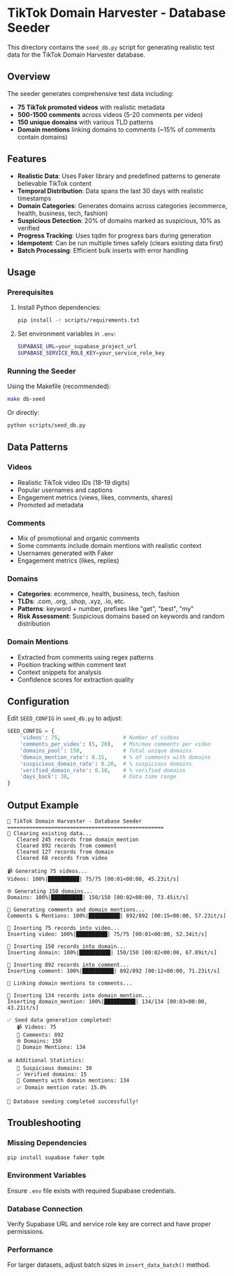# TikTok Domain Harvester - Database Seeder

This directory contains the `seed_db.py` script for generating realistic test data for the TikTok Domain Harvester database.

## Overview

The seeder generates comprehensive test data including:

- **75 TikTok promoted videos** with realistic metadata
- **500-1500 comments** across videos (5-20 comments per video)
- **150 unique domains** with various TLD patterns
- **Domain mentions** linking domains to comments (~15% of comments contain domains)

## Features

- **Realistic Data**: Uses Faker library and predefined patterns to generate believable TikTok content
- **Temporal Distribution**: Data spans the last 30 days with realistic timestamps
- **Domain Categories**: Generates domains across categories (ecommerce, health, business, tech, fashion)
- **Suspicious Detection**: 20% of domains marked as suspicious, 10% as verified
- **Progress Tracking**: Uses tqdm for progress bars during generation
- **Idempotent**: Can be run multiple times safely (clears existing data first)
- **Batch Processing**: Efficient bulk inserts with error handling

## Usage

### Prerequisites

1. Install Python dependencies:
   ```bash
   pip install -r scripts/requirements.txt
   ```

2. Set environment variables in `.env`:
   ```bash
   SUPABASE_URL=your_supabase_project_url
   SUPABASE_SERVICE_ROLE_KEY=your_service_role_key
   ```

### Running the Seeder

Using the Makefile (recommended):
```bash
make db-seed
```

Or directly:
```bash
python scripts/seed_db.py
```

## Data Patterns

### Videos
- Realistic TikTok video IDs (18-19 digits)
- Popular usernames and captions
- Engagement metrics (views, likes, comments, shares)
- Promoted ad metadata

### Comments  
- Mix of promotional and organic comments
- Some comments include domain mentions with realistic context
- Usernames generated with Faker
- Engagement metrics (likes, replies)

### Domains
- **Categories**: ecommerce, health, business, tech, fashion
- **TLDs**: .com, .org, .shop, .xyz, .io, etc.
- **Patterns**: keyword + number, prefixes like "get", "best", "my"
- **Risk Assessment**: Suspicious domains based on keywords and random distribution

### Domain Mentions
- Extracted from comments using regex patterns
- Position tracking within comment text
- Context snippets for analysis
- Confidence scores for extraction quality

## Configuration

Edit `SEED_CONFIG` in `seed_db.py` to adjust:

```python
SEED_CONFIG = {
    'videos': 75,                    # Number of videos
    'comments_per_video': (5, 20),   # Min/max comments per video
    'domains_pool': 150,             # Total unique domains
    'domain_mention_rate': 0.15,     # % of comments with domains
    'suspicious_domain_rate': 0.20,  # % suspicious domains
    'verified_domain_rate': 0.10,    # % verified domains  
    'days_back': 30,                 # Data time range
}
```

## Output Example

```
🌱 TikTok Domain Harvester - Database Seeder
==================================================
🧹 Clearing existing data...
   Cleared 245 records from domain_mention
   Cleared 892 records from comment
   Cleared 127 records from domain
   Cleared 68 records from video

📹 Generating 75 videos...
Videos: 100%|██████████| 75/75 [00:01<00:00, 45.23it/s]

🌐 Generating 150 domains...
Domains: 100%|██████████| 150/150 [00:02<00:00, 73.45it/s]

💬 Generating comments and domain mentions...
Comments & Mentions: 100%|██████████| 892/892 [00:15<00:00, 57.23it/s]

💾 Inserting 75 records into video...
Inserting video: 100%|██████████| 75/75 [00:01<00:00, 52.34it/s]

💾 Inserting 150 records into domain...
Inserting domain: 100%|██████████| 150/150 [00:02<00:00, 67.89it/s]

💾 Inserting 892 records into comment...
Inserting comment: 100%|██████████| 892/892 [00:12<00:00, 71.23it/s]

🔗 Linking domain mentions to comments...

💾 Inserting 134 records into domain_mention...
Inserting domain_mention: 100%|██████████| 134/134 [00:03<00:00, 43.21it/s]

✅ Seed data generation completed!
   📹 Videos: 75
   💬 Comments: 892  
   🌐 Domains: 150
   🔗 Domain Mentions: 134

📊 Additional Statistics:
   🚨 Suspicious domains: 30
   ✅ Verified domains: 15  
   💬 Comments with domain mentions: 134
   📈 Domain mention rate: 15.0%

🎉 Database seeding completed successfully!
```

## Troubleshooting

### Missing Dependencies
```bash
pip install supabase faker tqdm
```

### Environment Variables
Ensure `.env` file exists with required Supabase credentials.

### Database Connection
Verify Supabase URL and service role key are correct and have proper permissions.

### Performance
For larger datasets, adjust batch sizes in `insert_data_batch()` method.